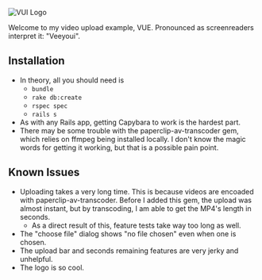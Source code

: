 ![VUI Logo](http://i.imgur.com/D5a6VFy.png)

Welcome to my video upload example, VUE. Pronounced as screenreaders interpret it: "Veeyoui".

## Installation
- In theory, all you should need is
  - `bundle`
  - `rake db:create`
  - `rspec spec`
  - `rails s`
- As with any Rails app, getting Capybara to work is the hardest part.
- There may be some trouble with the paperclip-av-transcoder gem, which relies on ffmpeg being installed locally. I don't know the magic words for getting it working, but that is a possible pain point.

## Known Issues
- Uploading takes a very long time. This is because videos are encoaded with paperclip-av-transcoder. Before I added this gem, the upload was almost instant, but by transcoding, I am able to get the MP4's length in seconds.
  - As a direct result of this, feature tests take way too long as well.
- The "choose file" dialog shows "no file chosen" even when one is chosen.
- The upload bar and seconds remaining features are very jerky and unhelpful.
- The logo is so cool.